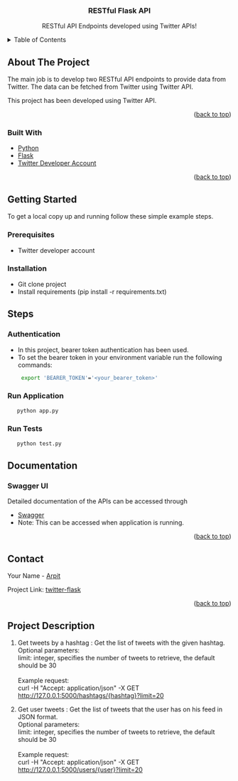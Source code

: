 <div id="top">

  <h3 align="center">RESTful Flask API</h3>

  <p align="center">
    RESTful API Endpoints developed using Twitter APIs!
  </p>
</div>



<!-- TABLE OF CONTENTS -->
<details>
  <summary>Table of Contents</summary>
  <ol>
    <li>
      <a href="#about-the-project">About The Project</a>
      <ul>
        <li><a href="#built-with">Built With</a></li>
      </ul>
    </li>
    <li>
      <a href="#getting-started">Getting Started</a>
      <ul>
        <li><a href="#prerequisites">Prerequisites</a></li>
        <li><a href="#installation">Installation</a></li>
      </ul>
    </li>
    <li>
      <a href="#steps">Steps</a>
      <ul>
        <li><a href="#authentication">Authentication</a></li>
        <li><a href="#run-application">Run Application</a></li>
        <li><a href="#run-tests">Run Tests</a></li>
        <li><a href="#documentation">Documentation</a></li>
      </ul>
    </li>
    <li><a href="#contact">Contact</a></li>
    <li><a href="#project-description">Description</a></li>
  </ol>
</details>



<!-- ABOUT THE PROJECT -->
## About The Project


The main job is to develop two RESTful API endpoints to provide data from Twitter. 
The data can be fetched from Twitter using Twitter API.

This project has been developed using Twitter API.


<p align="right">(<a href="#top">back to top</a>)</p>



### Built With


* [Python](https://www.python.org/)
* [Flask](https://flask.palletsprojects.com/en/2.0.x/)
* [Twitter Developer Account](https://developer.twitter.com/en/apply-for-access)

<p align="right">(<a href="#top">back to top</a>)</p>



<!-- GETTING STARTED -->
## Getting Started

To get a local copy up and running follow these simple example steps.

### Prerequisites

* Twitter developer account 


### Installation

* Git clone project
* Install requirements (pip install -r requirements.txt)

## Steps


### Authentication

* In this project, bearer token authentication has been used.
* To set the bearer token in your environment variable run the following commands:
  ```sh
   export 'BEARER_TOKEN'='<your_bearer_token>'
   ```
  
### Run Application

```sh
   python app.py
   ```

### Run Tests

```sh
   python test.py
   ```
   
## Documentation

### Swagger UI

Detailed documentation of the APIs can be accessed through 

* [Swagger](http://127.0.0.1:5000/swagger/)
* Note: This can be accessed when application is running.


<p align="right">(<a href="#top">back to top</a>)</p>



<!-- CONTACT -->
## Contact

Your Name - [Arpit](https://www.linkedin.com/in/arpitg7/)

Project Link: [twitter-flask](https://github.com/arpitg10/twitter-flask)

<p align="right">(<a href="#top">back to top</a>)</p>

<!-- Project Description -->
## Project Description

1. Get tweets by a hashtag : Get the list of tweets with the given hashtag.</br> 
Optional parameters:</br>
limit: integer, specifies the number of tweets to retrieve, the default should be 30</br></br>
Example request:</br>
curl -H "Accept: application/json" -X GET http://127.0.0.1:5000/hashtags/{hashtag}?limit=20 


2. Get user tweets : Get the list of tweets that the user has on his feed in JSON format.</br>
Optional parameters:</br> 
limit: integer, specifies the number of tweets to retrieve, the default should be 30 </br></br>
Example request:</br>
curl -H "Accept: application/json" -X GET http://127.0.0.1:5000/users/{user}?limit=20 
